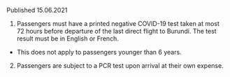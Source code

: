 Published 15.06.2021
1. Passengers must have a printed negative COVID-19 test taken at most 72 hours before departure of the last direct flight to Burundi. The test result must be in English or French.
- This does not apply to passengers younger than 6 years.
2. Passengers are subject to a PCR test upon arrival at their own expense.

